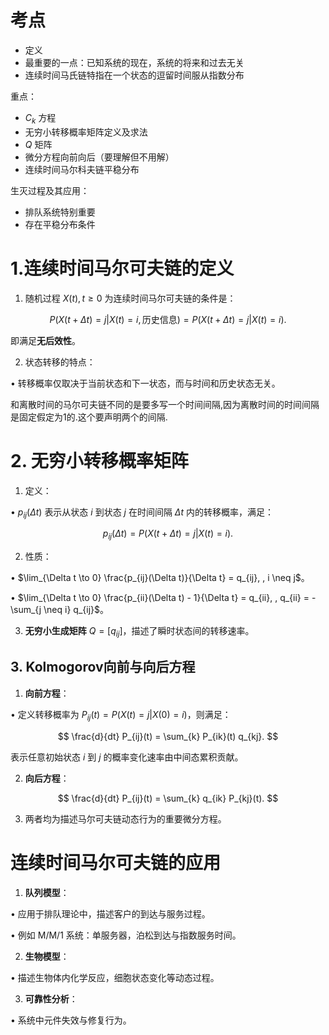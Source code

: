 
# 考点

- 定义  
- 最重要的一点：已知系统的现在，系统的将来和过去无关  
- 连续时间马氏链特指在一个状态的逗留时间服从指数分布  

重点：  
- $C_k$ 方程  
- 无穷小转移概率矩阵定义及求法  
- $Q$ 矩阵  
- 微分方程向前向后（要理解但不用解）  
- 连续时间马尔科夫链平稳分布  

生灭过程及其应用：  
- 排队系统特别重要  
- 存在平稳分布条件  

# **1.连续时间马尔可夫链的定义**

1. 随机过程 ${X(t), t \geq 0}$ 为连续时间马尔可夫链的条件是：

$$
P(X(t+\Delta t) = j | X(t) = i, \text{历史信息}) = P(X(t+\Delta t) = j | X(t) = i).
$$

即满足**无后效性**。

2. 状态转移的特点：

• 转移概率仅取决于当前状态和下一状态，而与时间和历史状态无关。

  和离散时间的马尔可夫链不同的是要多写一个时间间隔,因为离散时间的时间间隔是固定假定为1的.这个要声明两个的间隔.

# **2. 无穷小转移概率矩阵**

1. 定义：

• ${p_{ij}(\Delta t)}$ 表示从状态 $i$ 到状态 $j$ 在时间间隔 $\Delta t$ 内的转移概率，满足：

$$
p_{ij}(\Delta t) = P(X(t+\Delta t) = j | X(t) = i).
$$

2. 性质：

• $\lim_{\Delta t \to 0} \frac{p_{ij}(\Delta t)}{\Delta t} = q_{ij}, , i \neq j$。

• $\lim_{\Delta t \to 0} \frac{p_{ii}(\Delta t) - 1}{\Delta t} = q_{ii}, , q_{ii} = -\sum_{j \neq i} q_{ij}$。

3. **无穷小生成矩阵** $Q = [q_{ij}]$，描述了瞬时状态间的转移速率。

## **3. Kolmogorov向前与向后方程**

  

1. **向前方程**：

• 定义转移概率为 $P_{ij}(t) = P(X(t) = j | X(0) = i)$，则满足：

$$
\frac{d}{dt} P_{ij}(t) = \sum_{k} P_{ik}(t) q_{kj}.
$$

表示任意初始状态 $i$ 到 $j$ 的概率变化速率由中间态累积贡献。

2. **向后方程**：

$$
\frac{d}{dt} P_{ij}(t) = \sum_{k} q_{ik} P_{kj}(t).
$$

3. 两者均为描述马尔可夫链动态行为的重要微分方程。

# **连续时间马尔可夫链的应用**

  

1. **队列模型**：

• 应用于排队理论中，描述客户的到达与服务过程。

• 例如 M/M/1 系统：单服务器，泊松到达与指数服务时间。

2. **生物模型**：

• 描述生物体内化学反应，细胞状态变化等动态过程。

3. **可靠性分析**：

• 系统中元件失效与修复行为。

  


